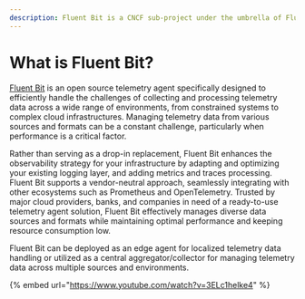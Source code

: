 ```yaml
---
description: Fluent Bit is a CNCF sub-project under the umbrella of Fluentd
---
```


# What is Fluent Bit?

[Fluent Bit](https://fluentbit.io) is an open source telemetry agent specifically
designed to efficiently handle the challenges of collecting and processing telemetry
data across a wide range of environments, from constrained systems to complex cloud
infrastructures. Managing telemetry data from various sources and formats can be a
constant challenge, particularly when performance is a critical factor.

Rather than serving as a drop-in replacement, Fluent Bit enhances the observability
strategy for your infrastructure by adapting and optimizing your existing logging
layer, and adding metrics and traces processing. Fluent Bit supports a
vendor-neutral approach, seamlessly integrating with other ecosystems such as
Prometheus and OpenTelemetry. Trusted by major cloud providers, banks, and companies
in need of a ready-to-use telemetry agent solution, Fluent Bit effectively manages
diverse data sources and formats while maintaining optimal performance and keeping
resource consumption low.

Fluent Bit can be deployed as an edge agent for localized telemetry data handling or
utilized as a central aggregator/collector for managing telemetry data across
multiple sources and environments.


{% embed url="https://www.youtube.com/watch?v=3ELc1helke4" %}
